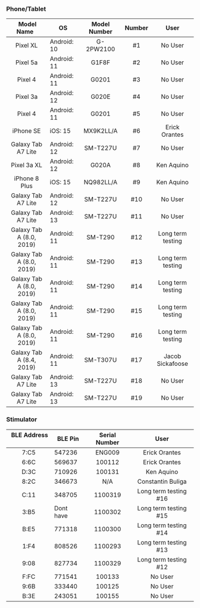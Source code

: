 ### Phone/Tablet

| &nbsp;Model Name &nbsp; | OS | Model Number | Number | User |
|:-:|-|:-:|:-:|:-:|
|Pixel XL|Android: 10|G-2PW2100|#1|No User|
|Pixel 5a|Android: 11|G1F8F|#2|No User|
|Pixel 4|Android: 11|G0201|#3|No User|
|Pixel 3a|Android: 12|G020E|#4|No User|
|Pixel 4|Android: 11|G0201|#5|No User|
|iPhone SE|iOS: 15|MX9K2LL/A|#6|Erick Orantes|
|Galaxy Tab A7 Lite|Android: 12|SM-T227U|#7|No User|
|Pixel 3a XL|Android: 12|G020A|#8|Ken Aquino|
|iPhone 8 Plus|iOS: 15|NQ982LL/A|#9|Ken Aquino|
|Galaxy Tab A7 Lite|Android: 12|SM-T227U|#10|No User|
|Galaxy Tab A7 Lite|Android: 13|SM-T227U|#11|No User|
|Galaxy Tab A (8.0, 2019)|Android: 11|SM-T290|#12|Long term testing|
|Galaxy Tab A (8.0, 2019)|Android: 11|SM-T290|#13|Long term testing|
|Galaxy Tab A (8.0, 2019)|Android: 11|SM-T290|#14|Long term testing|
|Galaxy Tab A (8.0, 2019)|Android: 11|SM-T290|#15|Long term testing|
|Galaxy Tab A (8.0, 2019)|Android: 11|SM-T290|#16|Long term testing|
|Galaxy Tab A (8.4, 2019)|Android: 11|SM-T307U|#17|Jacob Sickafoose|
|Galaxy Tab A7 Lite|Android: 13|SM-T227U|#18|No User|
|Galaxy Tab A7 Lite|Android: 13|SM-T227U|#19|No User|


### Stimulator

| &nbsp;BLE Address &nbsp; | BLE Pin | Serial Number | User |
|:-:|-|:-:|:-:|
|7:C5|547236|ENG009|Erick Orantes|
|6:6C|569637|100112|Erick Orantes|
|D:3C|710926|100131|Ken Aquino|
|8:2C|346673|N/A|Constantin Buliga|
|C:11|348705|1100319|Long term testing #16|
|3:B5|Dont have|1100302|Long term testing #15|
|B:E5|771318|1100300|Long term testing #14|
|1:F4|808526|1100293|Long term testing #13|
|9:08|827734|1100329|Long term testing #12|
|F:FC|771541|100133|No User|
|9:6B|333440|100125|No User|
|B:3E|243051|100155|No User|









